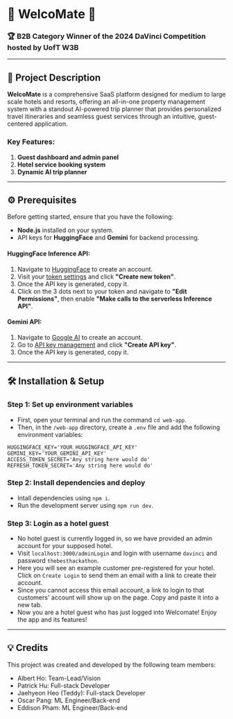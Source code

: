 # 🏨 WelcoMate 🏨
 
### 🏆 B2B Category Winner of the 2024 DaVinci Competition hosted by UofT W3B

---

## 🎯 Project Description

**WelcoMate** is a comprehensive SaaS platform designed for medium to large scale hotels and resorts, offering an all-in-one property management system with a standout AI-powered trip planner that provides personalized travel itineraries and seamless guest services through an intuitive, guest-centered application.

### Key Features:
1. **Guest dashboard and admin panel**
2. **Hotel service booking system**
3. **Dynamic AI trip planner**

---

## ⚙️ Prerequisites
Before getting started, ensure that you have the following:
- **Node.js** installed on your system.
- API keys for **HuggingFace** and **Gemini** for backend processing.

#### HuggingFace Inference API:
1. Navigate to [HuggingFace](https://huggingface.co/join) to create an account.
2. Visit your [token settings](https://huggingface.co/settings/tokens) and click **"Create new token"**.
3. Once the API key is generated, copy it.
4. Click on the 3 dots next to your token and navigate to **"Edit Permissions"**, then enable **"Make calls to the serverless Inference API"**.

#### Gemini API:
1. Navigate to [Google AI](https://ai.google.dev/) to create an account.
2. Go to [API key management](https://aistudio.google.com/app/apikey) and click **"Create API key"**.
3. Once the API key is generated, copy it.

---

## 🛠 Installation & Setup 

### Step 1: Set up environment variables

- First, open your terminal and run the command `cd web-app`.
- Then, in the `/web-app` directory, create a `.env` file and add the following environment variables:

```env
HUGGINGFACE_KEY='YOUR_HUGGINGFACE_API_KEY'
GEMINI_KEY='YOUR_GEMINI_API_KEY'
ACCESS_TOKEN_SECRET='Any string here would do'
REFRESH_TOKEN_SECRET='Any string here would do'
```

### Step 2: Install dependencies and deploy

- Intall dependencies using `npm i`.
- Run the development server using `npm run dev`.️ 

### Step 3: Login as a hotel guest

- No hotel guest is currently logged in, so we have provided an admin account for your supposed hotel.  
- Visit `localhost:3000/adminLogin` and login with username `davinci` and password `thebesthackathon`.  
- Here you will see an example customer pre-registered for your hotel. Click on `Create Login` to send them an email with a link to create their account.  
- Since you cannot access this email account, a link to login to that customers' account will show up on the page. Copy and paste it into a new tab. 
- Now you are a hotel guest who has just logged into Welcomate! Enjoy the app and its features!  

---

## 💡 Credits

This project was created and developed by the following team members:
- Albert Ho: Team-Lead/Vision
- Patrick Hu: Full-stack Developer
- Jaehyeon Heo (Teddy): Full-stack Developer
- Oscar Pang: ML Engineer/Back-end
- Eddison Pham: ML Engineer/Back-end
